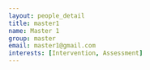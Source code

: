 ```yaml
---
layout: people_detail
title: master1
name: Master 1
group: master
email: master1@gmail.com
interests: [Intervention, Assessment]
---
```

